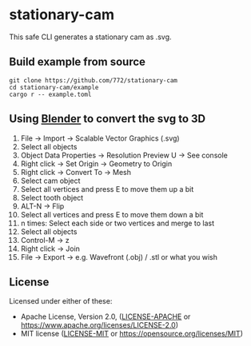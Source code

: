 # stationary-cam

This safe CLI generates a stationary cam as .svg.

## Build example from source

```
git clone https://github.com/772/stationary-cam
cd stationary-cam/example
cargo r -- example.toml
```

## Using [Blender](https://www.blender.org) to convert the svg to 3D

1. File -> Import -> Scalable Vector Graphics (.svg)
1. Select all objects
1. Object Data Properties -> Resolution Preview U -> See console
1. Right click -> Set Origin -> Geometry to Origin
1. Right click -> Convert To -> Mesh
1. Select cam object
1. Select all vertices and press E to move them up a bit
1. Select tooth object
1. ALT-N -> Flip
1. Select all vertices and press E to move them down a bit
1. n times: Select each side or two vertices and merge to last
1. Select all objects
1. Control-M -> z
1. Right click -> Join
1. File -> Export -> e.g. Wavefront (.obj) / .stl or what you wish

## License

Licensed under either of these:

 * Apache License, Version 2.0, ([LICENSE-APACHE](LICENSE-APACHE) or
   https://www.apache.org/licenses/LICENSE-2.0)
 * MIT license ([LICENSE-MIT](LICENSE-MIT) or
   https://opensource.org/licenses/MIT)
